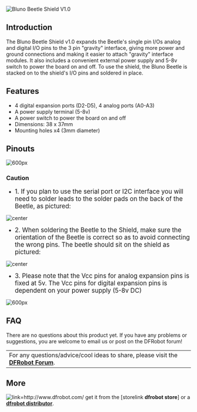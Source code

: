 
![ Bluno Beetle Shield V1.0](image/dfr0357_svg.png "wikilink")

Introduction
------------

The Bluno Beetle Shield v1.0 expands the Beetle's single pin I/Os analog and digital I/O pins to the 3 pin "gravity" interface, giving more power and ground connections and making it easier to attach "gravity" interface modules. It also includes a convenient external power supply and 5-8v switch to power the board on and off. To use the shield, the Bluno Beetle is stacked on to the shield's I/O pins and soldered in place.

Features
--------

-   4 digital expansion ports (D2-D5), 4 analog ports (A0-A3)
-   A power supply terminal (5-8v)
-   A power switch to power the board on and off
-   Dimensions: 38 x 37mm
-   Mounting holes x4 (3mm diameter)

## Pinouts
 ![600px](image/dfr0356_pinouts.png "wikilink")

### Caution

-   <big>1. If you plan to use the serial port or I2C interface you will need to solder leads to the solder pads on the back of the Beetle, as pictured: </big>

![center](image/bluno_beetle.png "wikilink")

-   <big>2. When soldering the Beetle to the Shield, make sure the orientation of the Beetle is correct so as to avoid connecting the wrong pins. The beetle should sit on the shield as pictured:</big>

![center](image/bluno_beetle_orientation.png‎ "wikilink")

-   <big>3. Please note that the Vcc pins for analog expansion pins is fixed at 5v. The Vcc pins for digital expansion pins is dependent on your power supply (5-8v DC)</big>

![600px](image/dfr0356_analogdigitalvoltage.png "wikilink")

FAQ
---

There are no questions about this product yet. If you have any problems or suggestions, you are welcome to email us or post on the DFRobot forum!

|                                                                                                                    |
|--------------------------------------------------------------------------------------------------------------------|
| For any questions/advice/cool ideas to share, please visit the [**DFRobot Forum**](http://www.dfrobot.com/forum/). |

More
----

![link=<http://www.dfrobot.com/>](image/dfshopping_car1.png "wikilink") get it from the \[storelink **dfrobot store**\] or a [**dfrobot distributor**](http://www.dfrobot.com/index.php?route=information/distributorslogo).
